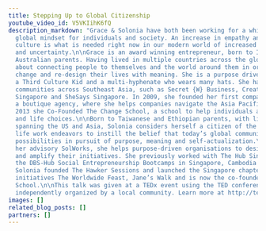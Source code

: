 ```yaml
---
title: Stepping Up to Global Citizenship
youtube_video_id: V5VKIihK6fQ
description_markdown: "Grace & Solonia have both been working for a while on a more
  global mindset for individuals and society. An increase in empathy and other peoples
  culture is what is needed right now in our modern world of increased culture interaction
  and uncertainty.\n\nGrace is an award winning entrepreneur, born to Indonesian and
  Australian parents. Having lived in multiple countries across the globe she is passionate
  about connecting people to themselves and the world around them in order to catalyse
  change and re-design their lives with meaning. She is a purpose driven individual,
  a Third Culture Kid and a multi-hyphenate who wears many hats. She has built strong
  communities across Southeast Asia, such as Secret {W} Business, CreativeMornings
  Singapore and SheSays Singapore. In 2009, she founded her first company Agent Grace,
  a boutique agency, where she helps companies navigate the Asia Pacific region. In
  2013 she Co-Founded The Change School, a school to help individuals align values
  and life choices.\n\nBorn to Taiwanese and Ethiopian parents, with life chapters
  spanning the US and Asia, Solonia considers herself a citizen of the world. Her
  life work endeavors to instill the belief that today’s global community offers endless
  possibilities in pursuit of purpose, meaning and self-actualization.\r\n\r\nThrough
  her advisory SolWorks, she helps purpose-driven organisations to design, develop
  and amplify their initiatives. She previously worked with The Hub Singapore to launch
  the DBS-Hub Social Entrepreneurship Bootcamps in Singapore, Cambodia and Malaysia.
  Solonia founded The Hawker Sessions and launched the Singapore chapters of global
  initiatives The Worldwide Feast, Jane’s Walk and is now the co-founder of The Change
  School.\n\nThis talk was given at a TEDx event using the TED conference format but
  independently organized by a local community. Learn more at http://ted.com/tedx"
images: []
related_blog_posts: []
partners: []
---
```

